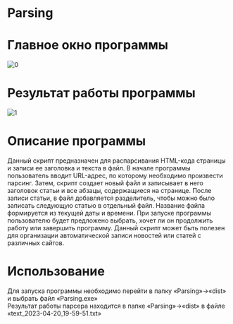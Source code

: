 # Parsing
# Главное окно программы
![0](https://user-images.githubusercontent.com/103204349/233443161-8dc9feb3-1f3a-4e4d-a6ec-a77504b6d16a.jpg)
# Результат работы программы
![1](https://user-images.githubusercontent.com/103204349/233443655-fef32a6a-2369-4dd1-af50-9fe573106358.jpg)
# Описание программы
Данный скрипт предназначен для распарсивания HTML-кода страницы и записи ее заголовка и текста в файл. В начале программы пользователь вводит URL-адрес, по которому необходимо произвести парсинг. Затем, скрипт создает новый файл и записывает в него заголовок статьи и все абзацы, содержащиеся на странице. После записи статьи, в файл добавляется разделитель, чтобы можно было записать следующую статью в отдельный файл. Название файла формируется из текущей даты и времени. При запуске программы пользователю будет предложено выбрать, хочет ли он продолжить работу или завершить программу. Данный скрипт может быть полезен для организации автоматической записи новостей или статей с различных сайтов.
# Использование
Для запуска программы необходимо перейти в папку «Parsing»->«dist» и выбрать файл «Parsing.exe» <br />
Результат работы парсера находится в папке «Parsing»->«dist» в файле «text_2023-04-20_19-59-51.txt»

